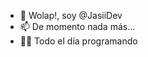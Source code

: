- 👋 Wolap!, soy @JasiiDev
- 📫 De momento nada más...
- 👨‍💻 Todo el día programando

<!---
JasiiDev/JasiiDev is a ✨ special ✨ repository because its `README.md` (this file) appears on your GitHub profile.
You can click the Preview link to take a look at your changes.
--->
